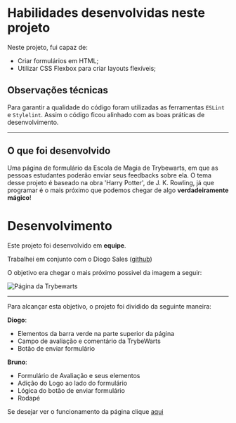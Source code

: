 # Habilidades desenvolvidas neste projeto

Neste projeto, fui capaz de:

- Criar formulários em HTML;
- Utilizar CSS Flexbox para criar layouts flexíveis;

## Observações técnicas

Para garantir a qualidade do código foram utilizadas as ferramentas `ESLint` e `Stylelint`.
Assim o código ficou alinhado com as boas práticas de desenvolvimento.

---

## O que foi desenvolvido

Uma página de formulário da Escola de Magia de Trybewarts, em que as pessoas estudantes poderão enviar seus feedbacks sobre ela. O tema desse projeto é baseado na obra 'Harry Potter', de J. K. Rowling, já que programar é o mais próximo que podemos chegar de algo **verdadeiramente mágico**!

# Desenvolvimento

Este projeto foi desenvolvido em **equipe**.

Trabalhei em conjunto com o Diogo Sales ([github](https://github.com/DiogoSalesP))

O objetivo era chegar o mais próximo possivel da imagem a seguir:

![Página da Trybewarts](./pagina-principal.png)

---

Para alcançar esta objetivo, o projeto foi dividido da seguinte maneira:

**Diogo**:

- Elementos da barra verde na parte superior da página
- Campo de avaliação e comentário da TrybeWarts
- Botão de enviar formulário

**Bruno**:

- Formulário de Avaliação e seus elementos
- Adição do Logo ao lado do formulário
- Lógica do botão de enviar formulário
- Rodapé

Se desejar ver o funcionamento da página clique [aqui](https://brunotomaz-dev.github.io/project-trybewarts/)

